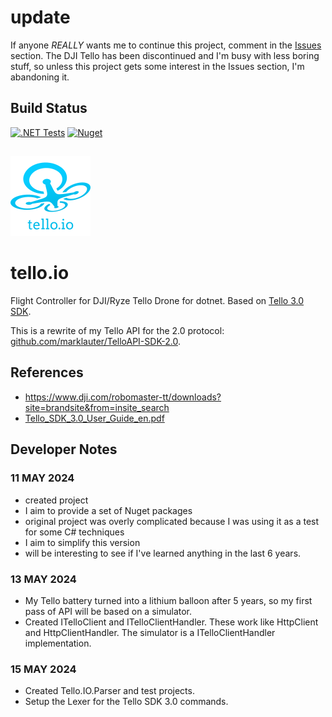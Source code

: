 # update
If anyone *REALLY* wants me to continue this project, comment in the [Issues](https://github.com/marklauter/tello.io/issues) section. 
The DJI Tello has been discontinued and I'm busy with less boring stuff, so unless this project gets some interest in the Issues section, I'm abandoning it.

## Build Status
[![.NET Tests](https://github.com/marklauter/tello.io/actions/workflows/dotnet.tests.yml/badge.svg)](https://github.com/marklauter/tello.io/actions/workflows/dotnet.tests.yml)
[![Nuget](https://img.shields.io/badge/.NET-8.0-blue)](https://dotnet.microsoft.com/en-us/download/dotnet/8.0/)
##
![tello.io logo](https://raw.githubusercontent.com/marklauter/tello.io/main/images/drone.png)

# tello.io
Flight Controller for DJI/Ryze Tello Drone for dotnet. 
Based on [Tello 3.0 SDK](https://github.com/marklauter/tello.io/blob/main/Tello_SDK_3.0_User_Guide_en.pdf).

This is a rewrite of my Tello API for the 2.0 protocol: [github.com/marklauter/TelloAPI-SDK-2.0](https://github.com/marklauter/TelloAPI-SDK-2.0). 

## References
- https://www.dji.com/robomaster-tt/downloads?site=brandsite&from=insite_search
- [Tello_SDK_3.0_User_Guide_en.pdf](https://github.com/marklauter/tello.io/blob/main/Tello_SDK_3.0_User_Guide_en.pdf)


## Developer Notes
### 11 MAY 2024
- created project
- I aim to provide a set of Nuget packages
- original project was overly complicated because I was using it as a test for some C# techniques
- I aim to simplify this version
- will be interesting to see if I've learned anything in the last 6 years.

### 13 MAY 2024
- My Tello battery turned into a lithium balloon after 5 years, so my first pass of API will be based on a simulator.
- Created ITelloClient and ITelloClientHandler. These work like HttpClient and HttpClientHandler. The simulator is a ITelloClientHandler implementation.

### 15 MAY 2024
- Created Tello.IO.Parser and test projects.
- Setup the Lexer for the Tello SDK 3.0 commands.

